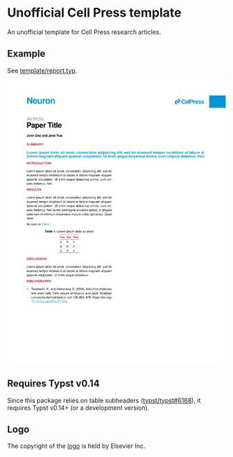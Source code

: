 # Unofficial Cell Press template

An unofficial template for Cell Press research articles.

## Example

See [template/report.typ](template/report.typ).

![Example research article](inc/thumbnail.png)

## Requires Typst v0.14

Since this package relies on table subheaders ([typst/typst#6168](https://github.com/typst/typst/pull/6168)), it requires Typst v0.14+ (or a development version).

## Logo

The copyright of the [logo](inc/cell_press_logo.pdf) is held by Elsevier Inc.
